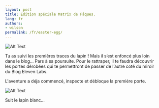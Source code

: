 ```yaml
---
layout: post
title: Edition spéciale Matrix de Pâques.
lang: fr
authors:
- wilson
permalink: /fr/easter-egg/
---
```


![Alt Text](https://media.giphy.com/media/RVoWmXb1PjtV6/giphy.gif)

Tu as suivi les premières traces du lapin ! Mais il s’est enfoncé plus loin dans le blog… Pars à sa poursuite. Pour le rattraper, il te faudra découvrir les portes dérobées qui te permettront de passer de l’autre coté du miroir du Blog Eleven Labs.

L'aventure a déja commencé, inspecte et débloque la première porte.

![Alt Text](https://media.giphy.com/media/11e0gEWxYoSYTK/giphy.gif)

Suit le lapin blanc…
